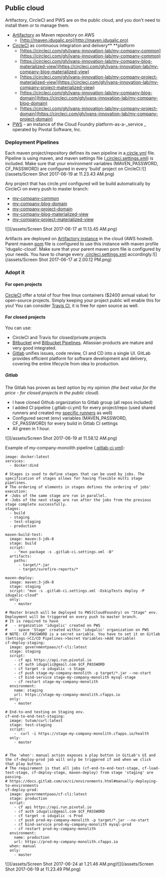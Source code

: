 ## Public cloud

Artifactory, CircleCI and PWS are on the public cloud, and you don't need to install them or to manage them.

* [Artifactory](https://www.jfrog.com/artifactory/) as Maven repository on AWS
  * [http://maven.idugalic.pro](http://maven.idugalic.pro)
* [CircleCI](https://circleci.com/) as continuous integration and delivery** **platform
  * [https://circleci.com/gh/ivans-innovation-lab/my-company-common](https://circleci.com/gh/ivans-innovation-lab/my-company-common)
  * [https://circleci.com/gh/ivans-innovation-lab/my-company-blog-materialized-view](https://circleci.com/gh/ivans-innovation-lab/my-company-blog-materialized-view)
  * [https://circleci.com/gh/ivans-innovation-lab/my-company-project-materialized-view](https://circleci.com/gh/ivans-innovation-lab/my-company-project-materialized-view)
  * [https://circleci.com/gh/ivans-innovation-lab/my-company-blog-domain](https://circleci.com/gh/ivans-innovation-lab/my-company-blog-domain)
  * [https://circleci.com/gh/ivans-innovation-lab/my-company-project-domain](https://circleci.com/gh/ivans-innovation-lab/my-company-project-domain)
* [PWS](http://run.pivotal.io/) - an instance of the Cloud Foundry platform-as-a-_service _ operated by Pivotal Software, Inc.

### Deployment Pipelines

Each maven project/repository defines its own pipeline in a[ circle.yml](https://github.com/ivans-innovation-lab/my-company-monolith/blob/master/circle.yml) file. Pipeline is using maven, and maven settings file \([.circleci.settings.xml](https://github.com/ivans-innovation-lab/my-company-monolith/blob/master/.circleci.settings.xml)\) is included. Make sure that your environment variables \(MAVEN\_PASSWORD, CF\_PASSWORD\) are configured in every 'build' project on CircleCI.![](/assets/Screen Shot 2017-06-19 at 11.23.43 AM.png)

Any project that has circle.yml configured will be build automatically by CircleCi on every push to master branch:

* [my-company-common](https://github.com/ivans-innovation-lab/my-company-common)
* [my-company-blog-domain](https://github.com/ivans-innovation-lab/my-company-blog-domain)
* [my-company-project-domain](https://github.com/ivans-innovation-lab/my-company-project-domain)
* [my-company-blog-materialized-view](https://github.com/ivans-innovation-lab/my-company-blog-materialized-view)
* [my-company-project-materialized-view](https://github.com/ivans-innovation-lab/my-company-project-materialized-view)

![](/assets/Screen Shot 2017-06-17 at 11.13.45 AM.png)

Artifacts are deployed on [Artifactory instance](http://maven.idugalic.pro/artifactory/webapp/#/home) in the cloud \(AWS hosted\). Parent maven [pom](https://github.com/ivans-innovation-lab/my-company-common/blob/master/pom.xml) file is configured to use this instance with maven profile 'idugalic-cloud'. Make sure that your parent maven pom file is configured by your needs. You have to change every [.circleci.settings.xml](https://github.com/ivans-innovation-lab/my-company-monolith/blob/master/.circleci.settings.xml) accordingly.![](/assets/Screen Shot 2017-06-17 at 2.00.12 PM.png)

### Adopt it

#### For open projects

[CircleCI](https://circleci.com/) offer a total of four free linux containers \($2400 annual value\) for open-source projects. Simply keeping your project public will enable this for you! You can consider [Travis CI](https://travis-ci.org/), it is free for open source as well.

#### For closed projects

You can use:

* CircleCI and Travis for closed/private projects
* [Bitbucket](https://bitbucket.org/product) and [Bitbucket Pipelines](https://bitbucket.org/product/features/pipelines). Atlassian products are mature and very good integrated. 
* [Gitlab](https://about.gitlab.com/) unifies issues, code review, CI and CD into a single UI. GitLab provides efficient platform for software development and delivery, covering the entire lifecycle from idea to production.

##### Gitlab

The Gitlab has proven as best option by my opinion _\(the best value for the price - for closed projects in the public cloud\)._

* I have cloned Github organization to Gitlab group \(all repos included\)
* I added CI pipeline \(.gitlab-ci.yml\) for every project/repo \(used shared runners and created my [specific runners](https://docs.gitlab.com/ee/ci/runners/README.html) as well\)
* Configured secret \(env\) variables \(MAVEN\_PASSWORD, CF\_PASSWORD\) for every build in Gitlab CI settings
* All green in 1 hour.

![](/assets/Screen Shot 2017-06-19 at 11.58.12 AM.png)

Example of my-company-monolith pipeline \([.gitlab-ci.yml](https://gitlab.com/snippets/1665449)\):

```
image: docker:latest
services:
  - docker:dind

# Stages is used to define stages that can be used by jobs. The specification of stages allows for having flexible multi stage pipelines.
# The ordering of elements in stages defines the ordering of jobs' execution:
# -Jobs of the same stage are run in parallel.
# -Jobs of the next stage are run after the jobs from the previous stage complete successfully.
stages:
  - build
  - staging
  - test-staging
  - production

maven-build-test:
  image: maven:3-jdk-8
  stage: build
  script:
    - "mvn package -s .gitlab-ci.settings.xml -B"
  artifacts:
    paths:
      - target/*.jar
      - target/surefire-reports/*

maven-deploy:
  image: maven:3-jdk-8
  stage: staging
  script: "mvn -s .gitlab-ci.settings.xml -DskipTests deploy -P idugalic-cloud"
  only:
    - master

# Master branch will be deployed to PWS(CloudFoundry) on "Stage" env. Deployment will be triggered on every push to master branch.
# It is required to have
#   - organzation 'idugalic' created on PWS
#   - space 'Stage' created within 'idugalic' organization on PWS
# NOTE: CF_PASSWORD is a secret variable. You have to set it on Gitlab (Settings->CI/CD Pipelines->Secret Variables->Add Variable)
cf-deploy-staging:
  image: governmentpaas/cf-cli:latest
  stage: staging
  script:
    - cf api https://api.run.pivotal.io
    - cf auth idugalic@gmail.com $CF_PASSWORD
    - cf target -o idugalic -s Stage
    - cf push stage-my-company-monolith -p target/*.jar --no-start
    - cf bind-service stage-my-company-monolith mysql-stage
    - cf restart stage-my-company-monolith
  environment:
    name: staging
    url: https://stage-my-company-monolith.cfapps.io
  only:
    - master
    
# End-to-end testing on Staging env.
cf-end-to-end-test-staging:
  image: tutum/curl:latest
  stage: test-staging
  script:
    -  curl -i https://stage-my-company-monolith.cfapps.io/health
  only:
    - master


# The 'when': manual action exposes a play button in GitLab's UI and the cf-deploy-prod job will only be triggered if and when we click that play button.
# The requirement is that all jobs (cf-end-to-end-test-stage, cf-load-test-stage, cf-deploy-stage, maven-deploy) from stage 'staging' are passing.
# https://docs.gitlab.com/ce/ci/environments.html#manually-deploying-to-environments
cf-deploy-prod:
  image: governmentpaas/cf-cli:latest
  stage: production
  script:
    - cf api https://api.run.pivotal.io
    - cf auth idugalic@gmail.com $CF_PASSWORD
    - cf target -o idugalic -s Prod
    - cf push prod-my-company-monolith -p target/*.jar --no-start
    - cf bind-service prod-my-company-monolith mysql-prod
    - cf restart prod-my-company-monolith
  environment:
    name: production
    url: https://prod-my-company-monolith.cfapps.io
  when: manual
  only:
    - master

```

![](/assets/Screen Shot 2017-06-24 at 1.21.46 AM.png)![](/assets/Screen Shot 2017-06-19 at 11.23.49 PM.png)

